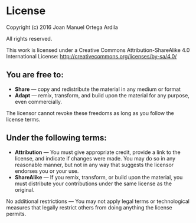 # License

Copyright (c) 2016 Joan Manuel Ortega Ardila

All rights reserved.

This work is licensed under a Creative Commons Attribution-ShareAlike 4.0 International License:
http://creativecommons.org/licenses/by-sa/4.0/

## You are free to:

* **Share** — copy and redistribute the material in any medium or format
* **Adapt** — remix, transform, and build upon the material
for any purpose, even commercially.

The licensor cannot revoke these freedoms as long as you follow the license terms.

## Under the following terms:

* **Attribution** — You must give appropriate credit, provide a link to the license, and indicate if changes were made. You may do so in any reasonable manner, but not in any way that suggests the licensor endorses you or your use.
* **ShareAlike** — If you remix, transform, or build upon the material, you must distribute your contributions under the same license as the original.

No additional restrictions — You may not apply legal terms or technological measures that legally restrict others from doing anything the license permits.
